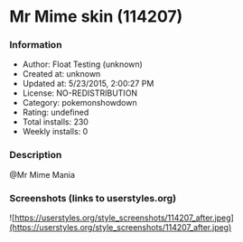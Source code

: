 # Mr Mime skin (114207)

### Information
- Author: Float Testing (unknown)
- Created at: unknown
- Updated at: 5/23/2015, 2:00:27 PM
- License: NO-REDISTRIBUTION
- Category: pokemonshowdown
- Rating: undefined
- Total installs: 230
- Weekly installs: 0


### Description
@Mr Mime Mania


### Screenshots (links to userstyles.org)
![https://userstyles.org/style_screenshots/114207_after.jpeg](https://userstyles.org/style_screenshots/114207_after.jpeg)


